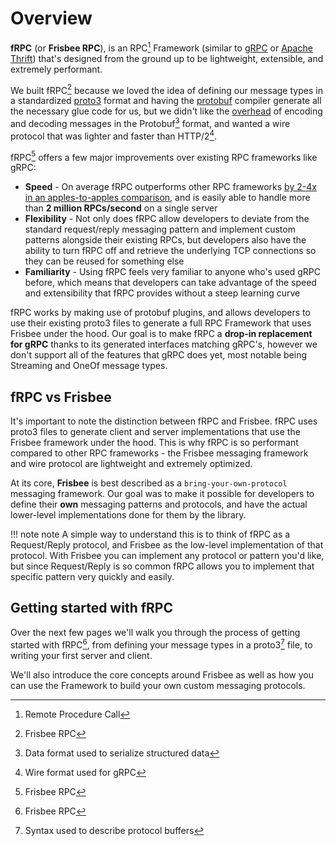 # Overview

**fRPC** (or **Frisbee RPC**), is an RPC[^1] Framework (similar to [gRPC](https://grpc.io) or
[Apache Thrift](https://thrift.apache.org/)) that's designed from the ground up to be lightweight, extensible, and extremely performant.

We built fRPC[^2] because we loved the idea of defining our message types in a standardized
[proto3](https://protobuf.dev/programming-guides/proto3/) format and having the [protobuf](https://github.com/protocolbuffers/protobuf) compiler generate all the necessary
glue code for us, but we didn't like the [overhead](https://github.com/boguslaw-wojcik/encoding-benchmarks) of encoding and decoding
messages in the Protobuf[^3] format, and wanted a wire protocol that was lighter and faster
than HTTP\/2[^4].

fRPC[^2] offers a few major improvements over existing
RPC frameworks like gRPC:

- **Speed** - On average fRPC outperforms other RPC frameworks [by 2-4x in an apples-to-apples comparison](../performance/grpc-benchmarks), and is easily able to handle more than **2 million RPCs/second** on a single server
- **Flexibility** - Not only does fRPC allow developers to deviate from the standard request/reply messaging pattern and implement custom patterns alongside their existing RPCs, but developers also have the ability to turn fRPC off and retrieve the underlying TCP connections so they can be reused for something else
- **Familiarity** - Using fRPC feels very familiar to anyone who's used gRPC before, which means that developers can take advantage of the speed and extensibility that fRPC provides without a steep learning curve

fRPC works by making use of protobuf plugins, and allows developers to use their existing proto3 files to generate a full
RPC Framework that uses Frisbee under the hood. Our goal is to make fRPC a **drop-in
replacement for gRPC** thanks to its generated interfaces matching gRPC's, however we don't support all of the features that
gRPC does yet, most notable being Streaming and OneOf message types.

## fRPC vs Frisbee

It's important to note the distinction between fRPC and Frisbee. fRPC uses proto3 files to generate client and server
implementations that use the Frisbee framework under the hood. This is why fRPC is so performant compared to other RPC
frameworks - the Frisbee messaging framework and wire protocol are lightweight and extremely optimized.

At its core, **Frisbee** is best described as a `bring-your-own-protocol` messaging framework. Our goal was
to make it possible for developers to define their **own** messaging patterns and protocols, and have the actual
lower-level implementations done for them by the library.

!!! note note
    A simple way to understand this is to think of fRPC as a Request/Reply
    protocol, and Frisbee as the low-level implementation of that protocol. With
    Frisbee you can implement any protocol or pattern you'd like, but since
    Request/Reply is so common fRPC allows you to implement that specific pattern
    very quickly and easily.

## Getting started with fRPC

Over the next few pages we'll walk you through the process of getting started with fRPC[^2],
from defining your message types in a proto3[^5] file, to writing your first server and client.

We'll also introduce the core concepts around Frisbee as well as how you can use the Framework to build your own custom messaging protocols.

[^1]: Remote Procedure Call
[^2]: Frisbee RPC
[^3]: Data format used to serialize structured data
[^4]: Wire format used for gRPC
[^5]: Syntax used to describe protocol buffers
